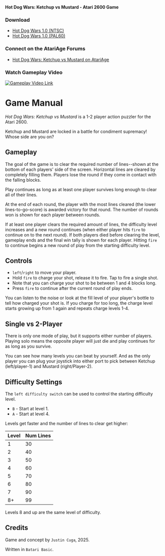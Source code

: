**Hot Dog Wars: Ketchup vs Mustard - Atari 2600 Game**

### Download
* [Hot Dog Wars 1.0 (NTSC)][1]
* [Hot Dog Wars 1.0 (PAL60)][2]

[1]:/hotdog/download/HotDogWars-1.0_NTSC.bin
[2]:/hotdog/download/HotDogWars-1.0_PAL60.bin

### Connect on the AtariAge Forums

* [Hot Dog Wars: Ketchup vs Mustard on AtariAge](https://forums.atariage.com/topic/382255-hot-dog-wars-ketchup-vs-mustard-wip-homebrew/)

### Watch Gameplay Video
[![Gameplay Video Link](https://img.youtube.com/vi/hSAteJa-N8g/0.jpg)](https://www.youtube.com/watch?v=hSAteJa-N8g)

# Game Manual
*Hot Dog Wars: Ketchup vs Mustard* is a 1-2 player action puzzler for the Atari 2600.

Ketchup and Mustard are locked in a battle for condiment supremacy! Whose side are you on?

## Gameplay
The goal of the game is to clear the required number of lines--shown at the bottom of each players' side of the screen.  Horizontal lines are cleared by completely filling them.  Players lose the round if they come in contact with the falling blocks.

Play continues as long as at least one player survives long enough to clear all of their lines.

At the end of each round, the player with the most lines cleared (the lower lines-to-go-score) is awarded victory for that round.  The number of rounds won is shown for each player between rounds.

If at least one player clears the required amount of lines, the difficulty level increases and a new round continues (when either player hits `fire` to continue on to the next round).  If both players died before clearing the level, gameplay ends and the final win tally is shown for each player.  Hitting `fire` to continue begins a new round of play from the starting difficulty level.

## Controls
* `left`/`right` to move your player.
* Hold `fire` to charge your shot, release it to fire. Tap to fire a single shot.
* Note that you can charge your shot to be between 1 and 4 blocks long.
* Press `fire` to continue after the current round of play ends.

You can listen to the noise or look at the fill level of your player's bottle to tell how charged your shot is.  If you charge for too long, the charge level starts growing up from 1 again and repeats charge levels 1-4.

## Single vs 2-Player
There is only one mode of play, but it supports either number of players.  Playing solo means the opposite player will just die and play continues for as long as you survive.

You can see how many levels you can beat by yourself.  And as the only player you can plug your joystick into either port to pick between Ketchup (left/player-1) and Mustard (right/Player-2).

## Difficulty Settings
The `left difficulty switch` can be used to control the starting difficulty level.

* `B` - Start at level 1.
* `A` - Start at level 4.

Levels get faster and the number of lines to clear get higher:

| Level | Num Lines |
|---|---|
| 1 | 30 |
| 2 | 40 |
| 3 | 50 |
| 4 | 60 |
| 5 | 70 |
| 6 | 80 |
| 7 | 90 |
| 8+ | 99 |

Levels 8 and up are the same level of difficulty.


## Credits
Game and concept by `Justin Cuga`, 2025.

Written in `Batari Basic`.
